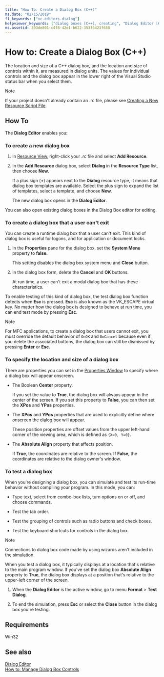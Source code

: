 ```yaml
---
title: "How To: Create a Dialog Box (C++)"
ms.date: "02/15/2019"
f1_keywords: ["vc.editors.dialog"]
helpviewer_keywords: ["dialog boxes [C++], creating", "Dialog Editor [C++], creating dialog boxes", "modal dialog boxes [C++], logon screens", "logon screens", "Test Dialog command", "testing, dialog boxes", "dialog boxes [C++], testing", "dialog boxes [C++], size", "dialog boxes [C++], positioning"]
ms.assetid: 303de801-c4f8-42e1-b622-353f6423f688
---
```

# How to: Create a Dialog Box (C++)

The location and size of a C++ dialog box, and the location and size of controls within it, are measured in dialog units. The values for individual controls and the dialog box appear in the lower right of the Visual Studio status bar when you select them.

> [!NOTE]
> If your project doesn't already contain an .rc file, please see [Creating a New Resource Script File](../windows/how-to-create-a-resource-script-file.md).

## How To

The **Dialog Editor** enables you:

### To create a new dialog box

1. In [Resource View](/windows/how-to-create-a-resource-script-file#create-resources), right-click your *.rc* file and select **Add Resource**.

1. In the **Add Resource** dialog box, select **Dialog** in the **Resource Type** list, then choose **New**.

   If a plus sign (**+**) appears next to the **Dialog** resource type, it means that dialog box templates are available. Select the plus sign to expand the list of templates, select a template, and choose **New**.

   The new dialog box opens in the **Dialog Editor**.

You can also open existing dialog boxes in the Dialog Box editor for editing.

### To create a dialog box that a user can't exit

You can create a runtime dialog box that a user can't exit. This kind of dialog box is useful for logons, and for application or document locks.

1. In the **Properties** pane for the dialog box, set the **System Menu** property to **false**.

   This setting disables the dialog box system menu and **Close** button.

1. In the dialog box form, delete the **Cancel** and **OK** buttons.

   At run time, a user can't exit a modal dialog box that has these characteristics.

To enable testing of this kind of dialog box, the test dialog box function detects when **Esc** is pressed. **Esc** is also known as the VK_ESCAPE virtual key. No matter how the dialog box is designed to behave at run time, you can end test mode by pressing **Esc**.

> [!NOTE]
> For MFC applications, to create a dialog box that users cannot exit, you must override the default behavior of `OnOK` and `OnCancel` because even if you delete the associated buttons, the dialog box can still be dismissed by pressing **Enter** or **Esc**.

### To specify the location and size of a dialog box

There are properties you can set in the [Properties Window](/visualstudio/ide/reference/properties-window) to specify where a dialog box will appear onscreen.

- The Boolean **Center** property.

   If you set the value to **True**, the dialog box will always appear in the center of the screen. If you set this property to **False**, you can then set the **XPos** and **YPos** properties.

- The **XPos** and **YPos** properties that are used to explicitly define where onscreen the dialog box will appear.

   These position properties are offset values from the upper left-hand corner of the viewing area, which is defined as `{X=0, Y=0}`.

- The **Absolute Align** property that affects position.

   If **True**, the coordinates are relative to the screen. If **False**, the coordinates are relative to the dialog owner's window.

### To test a dialog box

When you're designing a dialog box, you can simulate and test its run-time behavior without compiling your program. In this mode, you can:

- Type text, select from combo-box lists, turn options on or off, and choose commands.

- Test the tab order.

- Test the grouping of controls such as radio buttons and check boxes.

- Test the keyboard shortcuts for controls in the dialog box.

> [!NOTE]
> Connections to dialog box code made by using wizards aren't included in the simulation.

When you test a dialog box, it typically displays at a location that's relative to the main program window. If you've set the dialog box **Absolute Align** property to **True**, the dialog box displays at a position that's relative to the upper-left corner of the screen.

1. When the **Dialog Editor** is the active window, go to menu **Format** > **Test Dialog**.

1. To end the simulation, press **Esc** or select the **Close** button in the dialog box you're testing.

## Requirements

Win32

## See also

[Dialog Editor](../windows/dialog-editor.md)<br/>
[How to: Manage Dialog Box Controls](../windows/controls-in-dialog-boxes.md)<br/>
